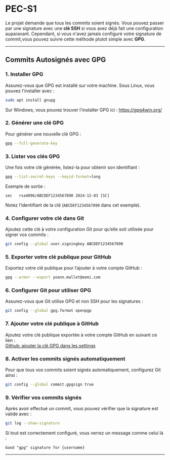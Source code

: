 
# PEC-S1

Le projet demande que tous les commits soient signés. Vous pouvez passer par une signature avec une **clé SSH** si vous avez déjà fait une configuration auparavant. Cependant, si vous n'avez jamais configuré votre signature de commit,vous pouvez suivre cette méthode plutot simple avec **GPG**.

---

## Commits Autosignés avec GPG

### 1. **Installer GPG**
Assurez-vous que GPG est installé sur votre machine. Sous Linux, vous pouvez l'installer avec :
```bash
sudo apt install gnupg
```
Sur Windows, vous pouvez trouver l'installer GPG ici : https://gpg4win.org/

### 2. **Générer une clé GPG**
Pour générer une nouvelle clé GPG :
```bash
gpg --full-generate-key
```

### 3. **Lister vos clés GPG**
Une fois votre clé générée, listez-la pour obtenir son identifiant :
```bash
gpg --list-secret-keys --keyid-format=long
```

Exemple de sortie :
```
sec   rsa4096/ABCDEF1234567890 2024-12-03 [SC]
```
Notez l’identifiant de la clé (`ABCDEF1234567890` dans cet exemple).

### 4. **Configurer votre clé dans Git**
Ajoutez cette clé à votre configuration Git pour qu’elle soit utilisée pour signer vos commits :
```bash
git config --global user.signingkey ABCDEF1234567890
```

### 5. **Exporter votre clé publique pour GitHub**
Exportez votre clé publique pour l’ajouter à votre compte GitHub :
```bash
gpg --armor --export yoann.mallet@eemi.com
```

### 6. **Configurer Git pour utiliser GPG**
Assurez-vous que Git utilise GPG et non SSH pour les signatures :
```bash
git config --global gpg.format openpgp
```

### 7. **Ajouter votre clé publique à GitHub**
Ajoutez votre clé publique exportée à votre compte GitHub en suivant ce lien :  
[Github: ajouter la clé GPG dans les settings](https://github.com/settings/keys)

### 8. **Activer les commits signés automatiquement**
Pour que tous vos commits soient signés automatiquement, configurez Git ainsi :
```bash
git config --global commit.gpgsign true
```

### 9. **Vérifier vos commits signés**
Après avoir effectué un commit, vous pouvez vérifier que la signature est valide avec :
```bash
git log --show-signature
```

Si tout est correctement configuré, vous verrez un message comme celui là :
```
Good "gpg" signature for {username}
```

---



